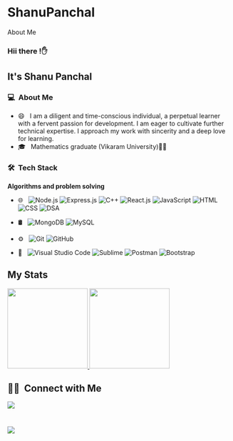 # ShanuPanchal
About Me

<!--
**ranupl/ranupl** is a ✨ _special_ ✨ repository because its `README.md` (this file) appears on your GitHub profile.

Here are some ideas to get you started:

- 🔭 I’m currently working on ....
- 🌱 I’m currently learning ...
- 👯 I’m looking to collaborate on ...
- 🤔 I’m looking for help with ...
- 💬 Ask me about ...
- 📫 How to reach me: ...
- 😄 Pronouns: ...
- ⚡ Fun fact: ...
-->
  ### Hii there !✋

## It's Shanu Panchal

### 💻 &nbsp;About Me

- 😄 &nbsp; I am a diligent and time-conscious individual, a perpetual learner with a fervent passion for development. I am eager to cultivate further technical expertise. I approach my work with sincerity and a deep love for learning.
- 🎓 &nbsp; Mathematics graduate (Vikaram University)👩‍💻

### 🛠 &nbsp;Tech Stack

  **Algorithms and problem solving**

- 🌐 &nbsp;
  ![Node.js](https://img.shields.io/badge/-Node.js-333333?style=flat&logo=node.js)
  ![Express.js](https://img.shields.io/badge/-Express.js-333333?style=flat&logo=express)
  ![C++](https://img.shields.io/badge/-C++-333333?style=flat&logo=C%2B%2B)
  ![React.js](https://img.shields.io/badge/-React.js-333333?style=flat&logo=react)
  ![JavaScript](https://img.shields.io/badge/-JavaScript-333333?style=flat&logo=javascript)
  ![HTML](https://img.shields.io/badge/-HTML-333333?style=flat&logo=html5)
  ![CSS](https://img.shields.io/badge/-CSS-333333?style=flat&logo=css3)
  ![DSA](https://img.shields.io/badge/-DSA-333333?style=flat)
  
- 🛢 &nbsp;
  ![MongoDB](https://img.shields.io/badge/-MongoDB-333333?style=flat&logo=mongodb)
  ![MySQL](https://img.shields.io/badge/-MySQL-333333?style=flat&logo=mysql)
 
- ⚙️ &nbsp;
  ![Git](https://img.shields.io/badge/-Git-333333?style=flat&logo=git)
  ![GitHub](https://img.shields.io/badge/-GitHub-333333?style=flat&logo=github)

- 🔧 &nbsp;
  ![Visual Studio Code](https://img.shields.io/badge/-Visual%20Studio%20Code-333333?style=flat&logo=visual-studio-code&logoColor=007ACC)
  ![Sublime](https://img.shields.io/badge/-Sublime-333333?style=flat&logo=Sublime)
  ![Postman](https://img.shields.io/badge/-Postman-333333?style=flat&logo=postman)
  ![Bootstrap](https://img.shields.io/badge/-Bootstrap-333333?style=flat&logo=bootstrap&logoColor=563D7C)

## My Stats

<p>
<a href="https://github.com/ranupl">
  <img height="180em" src="https://github-readme-stats.vercel.app/api?username=ranupl&show_icons=true&theme=dark" />
  <img height="180em" src="https://github-readme-stats-eight-theta.vercel.app/api/top-langs/?username=ranupl&layout=compact&langs_count=8&theme=algolia"/>
</a>
</p>

## 🤝🏻 &nbsp;Connect with Me

<p align="left">
</h1><a href="https://www.linkedin.com/in/shanupl/"><img src="https://img.shields.io/badge/-Ranu%20Panchal-0077B5?style=flat-square&logo=Linkedin&logoColor=white"/></a></h1>
<h1><a href="mailto:ranupl542011@gmail.com"><img src="https://img.shields.io/badge/-ranu542011@gmail.com-D14836?style=flat-square&logo=Gmail&logoColor=white"/></a></h1>


